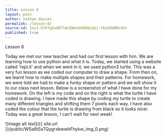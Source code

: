 ```yaml
---
title: Lesson 8
layout: post
author: nathan.davies
permalink: /lesson-8/
source-id: 1xz1-hfkYgGx8DTtAcEW4xbH9QQzqSi-Y6xS0GNRsXVc
published: true
---
```

Lesson 8

Today we met our new teacher and had our first lesson with him. We are learning how to use python and what it is. Today, we started using a website called 'repl.it' and when we went in it, we used python3 turtle. This was a very fun lesson as we coded our computer to draw a shape. From then on, we learnt how to make multiple shapes and their patterns. For homework, we were told we had to make a funky shape or pattern and we will show it to our class next lesson. Below is a screenshot of what I have done for my homework. On the left is my code and on the right is what the turtle I have coded is drawing. I have made this shape by coding my turtle to create many different triangles and shifting them 7 pixels each way. I have also coded the colour that the turtle is drawing from black so it looks nicer. Today was a great lesson, I can’t wait for next week!

![image alt text]({{ site.url }}/public/WSa8tSsTQygrxbwwbFhykw_img_0.png)

